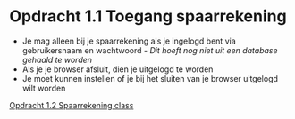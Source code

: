 # Opdracht 1.1 Toegang spaarrekening

- Je mag alleen bij je spaarrekening als je ingelogd bent via gebruikersnaam en wachtwoord - *Dit hoeft nog niet uit een database gehaald te worden*
- Als je je browser afsluit, dien je uitgelogd te worden
- Je moet kunnen instellen of je bij het sluiten van je browser uitgelogd wilt worden

[Opdracht 1.2 Spaarrekening class](https://bitbucket.org/Luc_Meijer/bit-roc-assignments/src/master/Opdracht1.02.md?at=master&fileviewer=file-view-default)